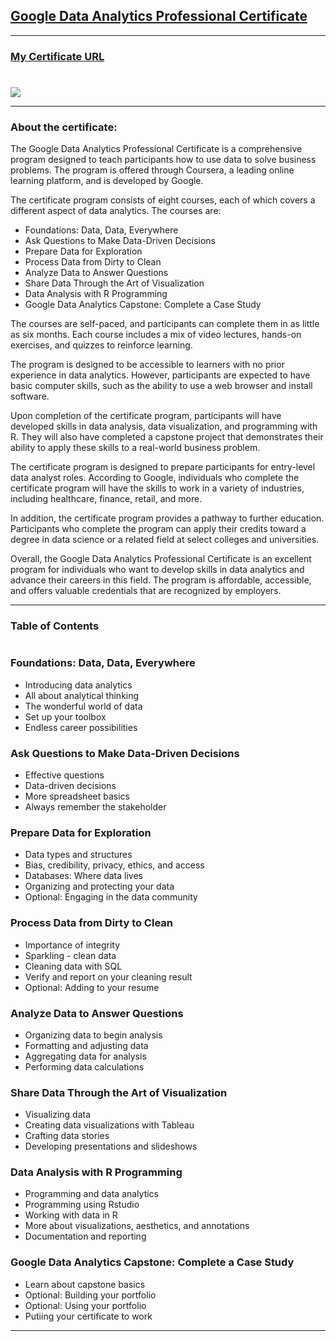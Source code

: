 ## [**Google Data Analytics Professional Certificate**](https://www.coursera.org/professional-certificates/google-data-analytics)

- - - -

### [My Certificate URL](https://coursera.org/share/5ccd7d65a5463bd2a1a7f77cc861184c)
#
![](https://drive.google.com/uc?export=view&id=1x53x-0iyTT8tKE4FUMGdrLzqeU0uBNmI)

- - - -

### **About the certificate**:
  The Google Data Analytics Professional Certificate is a comprehensive program designed to teach participants how to use data to solve business problems. The program is offered through Coursera, a leading online learning platform, and is developed by Google.

The certificate program consists of eight courses, each of which covers a different aspect of data analytics. The courses are:

- Foundations: Data, Data, Everywhere
- Ask Questions to Make Data-Driven Decisions
- Prepare Data for Exploration
- Process Data from Dirty to Clean
- Analyze Data to Answer Questions
- Share Data Through the Art of Visualization
- Data Analysis with R Programming
- Google Data Analytics Capstone: Complete a Case Study

The courses are self-paced, and participants can complete them in as little as six months. Each course includes a mix of video lectures, hands-on exercises, and quizzes to reinforce learning.

The program is designed to be accessible to learners with no prior experience in data analytics. However, participants are expected to have basic computer skills, such as the ability to use a web browser and install software.

Upon completion of the certificate program, participants will have developed skills in data analysis, data visualization, and programming with R. They will also have completed a capstone project that demonstrates their ability to apply these skills to a real-world business problem.

The certificate program is designed to prepare participants for entry-level data analyst roles. According to Google, individuals who complete the certificate program will have the skills to work in a variety of industries, including healthcare, finance, retail, and more.

In addition, the certificate program provides a pathway to further education. Participants who complete the program can apply their credits toward a degree in data science or a related field at select colleges and universities.

Overall, the Google Data Analytics Professional Certificate is an excellent program for individuals who want to develop skills in data analytics and advance their careers in this field. The program is affordable, accessible, and offers valuable credentials that are recognized by employers.
- - - -
### **Table of Contents**
#
### Foundations: Data, Data, Everywhere
- Introducing data analytics
- All about analytical thinking
- The wonderful world of data
- Set up your toolbox
- Endless career possibilities
### Ask Questions to Make Data-Driven Decisions
- Effective questions
- Data-driven decisions
- More spreadsheet basics
- Always remember the stakeholder
### Prepare Data for Exploration
- Data types and structures
- Bias, credibility, privacy, ethics, and access
- Databases: Where data lives
- Organizing and protecting your data
- Optional: Engaging in the data community
### Process Data from Dirty to Clean
- Importance of integrity
- Sparkling - clean data
- Cleaning data with SQL
- Verify and report on your cleaning result
- Optional: Adding to your resume
### Analyze Data to Answer Questions
- Organizing data to begin analysis
- Formatting and adjusting data
- Aggregating data for analysis
- Performing data calculations 
### Share Data Through the Art of Visualization
- Visualizing data
- Creating data visualizations with Tableau
- Crafting data stories
- Developing presentations and slideshows
### Data Analysis with R Programming
- Programming and data analytics
- Programming using Rstudio
- Working with data in R
- More about visualizations, aesthetics, and annotations
- Documentation and reporting
### Google Data Analytics Capstone: Complete a Case Study
- Learn about capstone basics
- Optional: Building your portfolio
- Optional: Using your portfolio
- Putiing your certificate to work
- - - -
